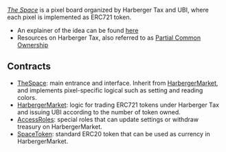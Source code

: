 [_The Space_](https://www.thespace.game/) is a pixel board organized by Harberger Tax and UBI, where each pixel is implemented as ERC721 token.

- An explainer of the idea can be found [here](https://medium.com/coinmonks/radical-markets-can-work-on-blockchain-our-web3-experiment-the-space-shows-how-1b5d49b91d27)
- Resources on Harberger Tax, also referred to as [Partial Common Ownership](https://www.radicalxchange.org/concepts/partial-common-ownership/)

## Contracts

- [TheSpace](./TheSpace.md): main entrance and interface. Inherit from [HarbergerMarket](./HarbergerMarket.md), and implements pixel-specific logical such as setting and reading colors.
- [HarbergerMarket](./HarbergerMarket.md): logic for trading ERC721 tokens under Harberger Tax and issuing UBI according to the number of token owned.
- [AccessRoles](./AccessRoles.md): special roles that can update settings or withdraw treasury on HarbergerMarket.
- [SpaceToken](./SpaceToken.md): standard ERC20 token that can be used as currency in HarbergerMarket.
